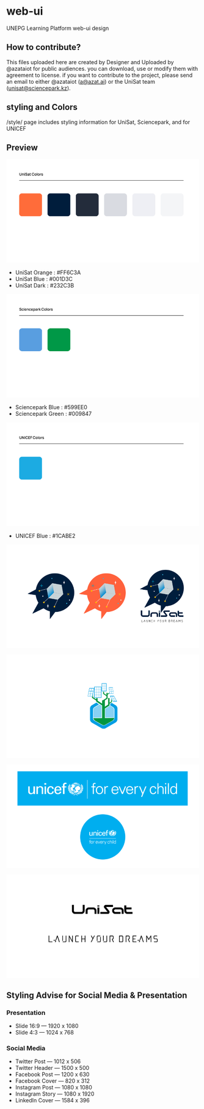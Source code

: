# web-ui

UNEPG Learning Platform web-ui design

## How to contribute?

This files uploaded here are created by Designer and Uploaded by @azataiot for
public audiences. you can download, use or modify them with agreement to
license. if you want to contribute to the project, please send an email to
either @azataiot (a@azat.ai) or the UniSat team (unisat@sciencepark.kz).

## styling and Colors

/style/ page includes styling information for UniSat, Sciencepark, and for
UNICEF

## Preview

![](assets/Colors/UniSat.png)

- UniSat Orange : #FF6C3A
- UniSat Blue : #001D3C
- UniSat Dark : #232C3B

![](assets/Colors/Sciencepark.png)

- Sciencepark Blue : #599EE0
- Sciencepark Green : #009847

![](assets/Colors/UNICEF.png)

- UNICEF Blue : #1CABE2

![](assets/Logo/UniSat.png)

![](assets/Logo/Sciencepark.png)

![](assets/Logo/UNICEF.png)

![](assets/Fonts/UniSat.png)



## Styling Advise for Social Media & Presentation

### Presentation

- Slide 16:9 — 1920 x 1080
- Slide 4:3 — 1024 x 768

### Social Media

- Twitter Post — 1012 x 506
- Twitter Header — 1500 x 500 
- Facebook Post — 1200 x 630 
- Facebook Cover — 820 x 312 
- Instagram Post — 1080 x 1080 
- Instagram Story — 1080 x 1920 
- LinkedIn Cover — 1584 x 396 



### 